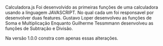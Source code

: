 Calculadora.js
Foi desenvolvido as primeiras funções de uma calculadora usando a linguagem JAVASCRIPT.
No qual cada um foi responsavel por desenvolver duas features.
Gustavo Loper desenvolveu as funções de Soma e Multiplicação
Enquanto Guilherme Tessmmann desenvolveu as funções de Subtração e Divisão.

Na versão 1.0.0 constra com apenas essas alterações.
